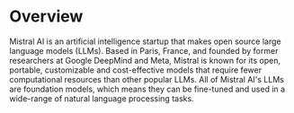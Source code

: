 # Overview

Mistral AI is an artificial intelligence startup that makes open source large language models (LLMs). Based in Paris, France, and founded by former researchers at Google DeepMind and Meta, Mistral is known for its open, portable, customizable and cost-effective models that require fewer computational resources than other popular LLMs. All of Mistral AI's LLMs are foundation models, which means they can be fine-tuned and used in a wide-range of natural language processing tasks.

